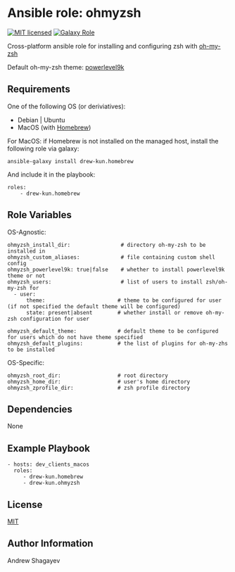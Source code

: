 Ansible role: ohmyzsh
=========

[![MIT licensed][mit-badge]][mit-link]
[![Galaxy Role][role-badge]][galaxy-link]

Cross-platform ansible role for installing and configuring zsh with [oh-my-zsh][ohmyzsh]

Default oh-my-zsh theme: [powerlevel9k][powerlevel9k]

Requirements
------------

One of the following OS (or deriviatives):
 - Debian | Ubuntu
 - MacOS (with [Homebrew][homebrew])

For MacOS:
if Homebrew is not installed on the managed host, install the following role via galaxy:

    ansible-galaxy install drew-kun.homebrew

 And include it in the playbook:

    roles:
        - drew-kun.homebrew

Role Variables
--------------
OS-Agnostic:

    ohmyzsh_install_dir:                # directory oh-my-zsh to be installed in
    ohmyzsh_custom_aliases:             # file containing custom shell config
    ohmyzsh_powerlevel9k: true|false    # whether to install powerlevel9k theme or not
    ohmyzsh_users:                      # list of users to install zsh/oh-my-zsh for
      - user:
          theme:                       # theme to be configured for user (if not specified the default theme will be configured)
          state: present|absent        # whether install or remove oh-my-zsh configuration for user

    ohmyzsh_default_theme:             # default theme to be configured for users which do not have theme specified
    ohmyzsh_default_plugins:           # the list of plugins for oh-my-zhs to be installed

OS-Specific:

    ohmyzsh_root_dir:                  # root directory
    ohmyzsh_home_dir:                  # user's home directory
    ohmyzsh_zprofile_dir:              # zsh profile directory

Dependencies
------------

None

Example Playbook
----------------

    - hosts: dev_clients_macos
      roles:
         - drew-kun.homebrew
         - drew-kun.ohmyzsh

License
-------

[MIT][mit-link]

Author Information
------------------

Andrew Shagayev

[role-badge]: https://img.shields.io/badge/role-drew--kunohmyzsh-green.svg
[galaxy-link]: https://galaxy.ansible.com/drew-kun/ohmyzsh/
[mit-badge]: https://img.shields.io/badge/license-MIT-blue.svg
[mit-link]: https://raw.githubusercontent.com/drew-kun/ansible-ohmyzsh/master/LICENSE
[homebrew]: http://brew.sh/
[ohmyzsh]: https://github.com/robbyrussell/oh-my-zsh
[powerlevel9k]: https://github.com/bhilburn/powerlevel9k
